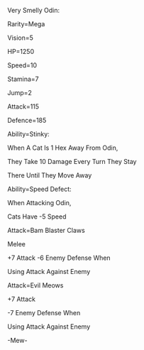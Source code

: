 Very Smelly Odin:

Rarity=Mega

Vision=5

HP=1250

Speed=10

Stamina=7

Jump=2

Attack=115

Defence=185

Ability=Stinky:

When A Cat Is 1 Hex Away From Odin,

They Take 10 Damage Every Turn They Stay

There Until They Move Away

Ability=Speed Defect:

When Attacking Odin,

Cats Have -5 Speed

Attack=Bam Blaster Claws

Melee

+7 Attack
-6 Enemy Defense When 

Using Attack Against Enemy

Attack=Evil Meows

+7 Attack

-7 Enemy Defense When

Using Attack Against Enemy

-Mew-
